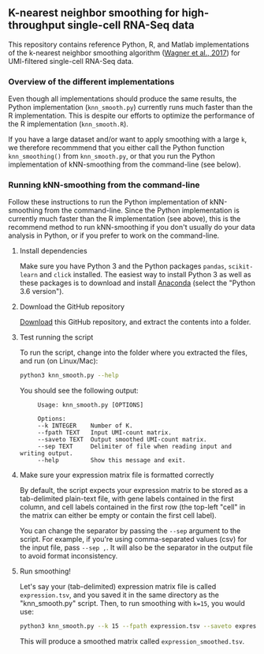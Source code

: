 ## K-nearest neighbor smoothing for high-throughput single-cell RNA-Seq data

This repository contains reference Python, R, and Matlab implementations of the k-nearest neighbor smoothing algorithm ([Wagner et al., 2017](https://www.biorxiv.org/content/early/2018/01/24/217737)) for UMI-filtered single-cell RNA-Seq data.

### Overview of the different implementations

Even though all implementations should produce the same results, the Python implementation (`knn_smooth.py`) currently runs much faster than the R implementation. This is despite our efforts to optimize the performance of the R implementation (`knn_smooth.R`).

If you have a large dataset and/or want to apply smoothing with a large `k`, we therefore recommmend that you either call the Python function `knn_smoothing()` from `knn_smooth.py`, or that you run the Python implementation of kNN-smoothing from the command-line (see below).

### Running kNN-smoothing from the command-line

Follow these instructions to run the Python implementation of kNN-smoothing from the command-line. Since the Python implementation is currently much faster than the R implementation (see above), this is the recommend method to run kNN-smoothing if you don't usually do your data analysis in Python, or if you prefer to work on the command-line.

1. Install dependencies

   Make sure you have Python 3 and the Python packages `pandas`,  `scikit-learn` and `click` installed. The easiest way to install Python 3 as well as these packages is to download and install [Anaconda](https://github.com/yanailab/CEL-Seq-pipeline/blob/133912cd4ceb20af0c67627ab883dfce8b9668df/sample_sheet_example.txt) (select the "Python 3.6 version").

2. Download the GitHub repository

   [Download](https://github.com/yanailab/knn-smoothing/archive/master.zip) this GitHub repository, and extract the contents into a folder.

3. Test running the script

   To run the script, change into the folder where you extracted the files, and run (on Linux/Mac):
    
   ``` bash
   python3 knn_smooth.py --help
   ```

   You should see the following output:

            Usage: knn_smooth.py [OPTIONS]
            
            Options:
            --k INTEGER    Number of K.
            --fpath TEXT   Input UMI-count matrix.
            --saveto TEXT  Output smoothed UMI-count matrix.
            --sep TEXT     Delimiter of file when reading input and writing output.
            --help         Show this message and exit.


4. Make sure your expression matrix file is formatted correctly

   By default, the script expects your expression matrix to be stored as a tab-delimited plain-text file, with gene labels contained in the first column, and cell labels contained in the first row (the top-left "cell" in the matrix can either be empty or contain the first cell label).

   You can change the separator by passing the `--sep` argument to the script. For example, if you're using comma-separated values (csv) for the input file, pass `--sep ,`. It will also be the separator in the output file to avoid format inconsistency.

5. Run smoothing!

   Let's say your (tab-delimited) expression matrix file is called `expression.tsv`, and you saved it in the same directory as the "knn_smooth.py" script. Then, to run smoothing with `k=15`, you would use:

   ``` bash
   python3 knn_smooth.py --k 15 --fpath expression.tsv --saveto expression_smoothed.tsv
   ```

   This will produce a smoothed matrix called `expression_smoothed.tsv`.
